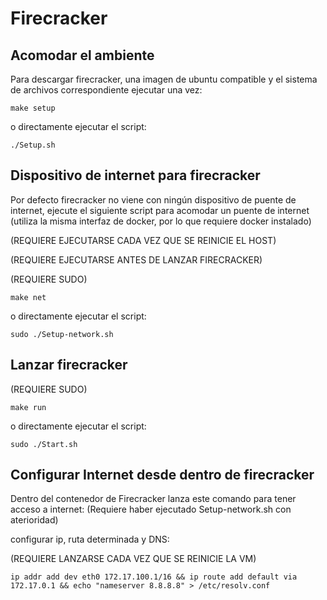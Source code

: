 # Firecracker

## Acomodar el ambiente

Para descargar firecracker, una imagen de ubuntu compatible y el sistema de archivos correspondiente ejecutar una vez:

    make setup

o directamente ejecutar el script:

    ./Setup.sh

## Dispositivo de internet para firecracker

Por defecto firecracker no viene con ningún dispositivo de puente de internet, ejecute el siguiente script para acomodar un puente de internet (utiliza la misma interfaz de docker, por lo que requiere docker instalado)

(REQUIERE EJECUTARSE CADA VEZ QUE SE REINICIE EL HOST)

(REQUIERE EJECUTARSE ANTES DE LANZAR FIRECRACKER)

(REQUIERE SUDO)

    make net

o directamente ejecutar el script:

    sudo ./Setup-network.sh

## Lanzar firecracker

(REQUIERE SUDO)

    make run

o directamente ejecutar el script:

    sudo ./Start.sh

## Configurar Internet desde dentro de firecracker

Dentro del contenedor de Firecracker lanza este comando para tener acceso a internet: (Requiere haber ejecutado Setup-network.sh con aterioridad)

configurar ip, ruta determinada y DNS:

(REQUIERE LANZARSE CADA VEZ QUE SE REINICIE LA VM)

    ip addr add dev eth0 172.17.100.1/16 && ip route add default via 172.17.0.1 && echo "nameserver 8.8.8.8" > /etc/resolv.conf
